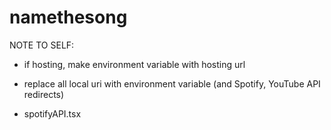 # namethesong

NOTE TO SELF: 
- if hosting, make environment variable with hosting url
- replace all local uri with environment variable (and Spotify, YouTube API redirects)

- spotifyAPI.tsx